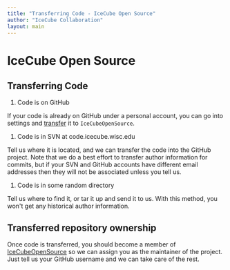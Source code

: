 ```yaml
---
title: "Transferring Code - IceCube Open Source"
author: "IceCube Collaboration"
layout: main
---
```


# IceCube Open Source

## Transferring Code

1. Code is on GitHub

  If your code is already on GitHub under a personal account, you can go
  into settings and [transfer] it to `IceCubeOpenSource`.

1. Code is in SVN at code.icecube.wisc.edu

  Tell us where it is located, and we can transfer the code into the
  GitHub project.  Note that we do a best effort to transfer author
  information for commits, but if your SVN and GitHub accounts have
  different email addresses then they will not be associated unless
  you tell us.

1. Code is in some random directory

  Tell us where to find it, or tar it up and send it to us.
  With this method, you won't get any historical author information.

## Transferred repository ownership

Once code is transferred, you should become a member of [IceCubeOpenSource]
so we can assign you as the maintainer of the project.  Just tell us
your GitHub username and we can take care of the rest.


[transfer]: https://help.github.com/articles/transferring-a-repository-owned-by-your-personal-account/#transferring-a-repository-to-another-user-account-or-to-an-organization

[IceCubeOpenSource]: https://github.com/IceCubeOpenSource